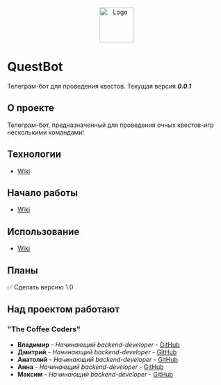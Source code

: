 <br/>
<p style="text-align: center;">
  <a href="https://github.com/ezuykow/QuestBot">
    <img src="https://github.com/ezuykow/QuestBot/blob/master/src/main/resources/pictures/logo.png?raw=true" alt="Logo" width="80" height="80">
  </a>

# QuestBot

Телеграм-бот для проведения квестов. Текущая версия ***0.0.1***

## О проекте

Телеграм-бот, предназначенный для проведения очных квестов-игр несколькими командами!

## Технологии

* [Wiki](https://github.com/ezuykow/QuestBot/wiki/%D0%98%D1%81%D0%BF%D0%BE%D0%BB%D1%8C%D0%B7%D1%83%D0%B5%D0%BC%D1%8B%D0%B5-%D1%82%D0%B5%D1%85%D0%BD%D0%BE%D0%BB%D0%BE%D0%B3%D0%B8%D0%B8)

## Начало работы
* [Wiki](https://github.com/ezuykow/QuestBot/wiki/%D0%9D%D0%B0%D1%87%D0%B0%D0%BB%D0%BE-%D1%80%D0%B0%D0%B1%D0%BE%D1%82%D1%8B)

## Использование

* [Wiki](https://github.com/ezuykow/QuestBot/wiki/%D0%98%D1%81%D0%BF%D0%BE%D0%BB%D1%8C%D0%B7%D0%BE%D0%B2%D0%B0%D0%BD%D0%B8%D0%B5)

## Планы

:white_check_mark: Сделать версию 1.0

## Над проектом работают
### "The Coffee Coders"
* **Владимир** - *Начинающий backend-developer* - [GitHub](https://github.com/ezuykow/)
* **Дмитрий** - *Начинающий backend-developer* - [GitHub](https://github.com/AblDm)
* **Анатолий** - *Начинающий backend-developer* - [GitHub](https://github.com/Virusec)
* **Анна** - *Начинающий backend-developer* - [GitHub](https://github.com/AnnaAskerova)
* **Максим** - *Начинающий backend-developer* - [GitHub](https://github.com/maks2001916)

